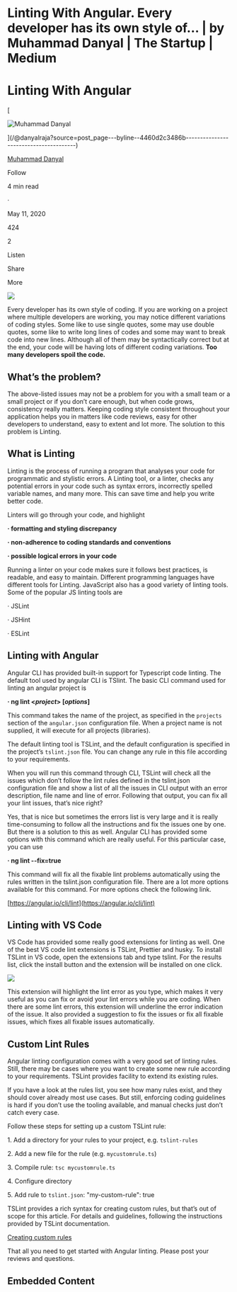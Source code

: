 # Linting With Angular. Every developer has its own style of… | by Muhammad Danyal | The Startup | Medium

# Linting With Angular

[

![Muhammad Danyal](https://miro.medium.com/v2/resize:fill:64:64/2*ZxHxNdOMP4QcozkDWnqJNQ.jpeg)





](/@danyalraja?source=post_page---byline--4460d2c3486b---------------------------------------)

[Muhammad Danyal](/@danyalraja?source=post_page---byline--4460d2c3486b---------------------------------------)

Follow

4 min read

·

May 11, 2020

424

2

Listen

Share

More

![](https://miro.medium.com/v2/resize:fit:875/1*ixax44iNyFwTWD9r_RnHwQ.jpeg)

Every developer has its own style of coding. If you are working on a project where multiple developers are working, you may notice different variations of coding styles. Some like to use single quotes, some may use double quotes, some like to write long lines of codes and some may want to break code into new lines. Although all of them may be syntactically correct but at the end, your code will be having lots of different coding variations. **Too many developers spoil the code.**

## **What’s the problem?**

The above-listed issues may not be a problem for you with a small team or a small project or if you don’t care enough, but when code grows, consistency really matters. Keeping coding style consistent throughout your application helps you in matters like code reviews, easy for other developers to understand, easy to extent and lot more. The solution to this problem is Linting.

## **What is Linting**

Linting is the process of running a program that analyses your code for programmatic and stylistic errors. A Linting tool, or a linter, checks any potential errors in your code such as syntax errors, incorrectly spelled variable names, and many more. This can save time and help you write better code.

Linters will go through your code, and highlight

**· formatting and styling discrepancy**

**· non-adherence to coding standards and conventions**

**· possible logical errors in your code**

Running a linter on your code makes sure it follows best practices, is readable, and easy to maintain. Different programming languages have different tools for Linting. JavaScript also has a good variety of linting tools. Some of the popular JS linting tools are

· JSLint

· JSHint

· ESLint

## **Linting with Angular**

Angular CLI has provided built-in support for Typescript code linting. The default tool used by angular CLI is TSlint. The basic CLI command used for linting an angular project is

**· ng lint <_project_\> \[_options_\]**

This command takes the name of the project, as specified in the `projects` section of the `angular.json` configuration file. When a project name is not supplied, it will execute for all projects (libraries).

The default linting tool is TSLint, and the default configuration is specified in the project’s `tslint.json` file. You can change any rule in this file according to your requirements.

When you will run this command through CLI, TSLint will check all the issues which don’t follow the lint rules defined in the tslint.json configuration file and show a list of all the issues in CLI output with an error description, file name and line of error. Following that output, you can fix all your lint issues, that’s nice right?

Yes, that is nice but sometimes the errors list is very large and it is really time-consuming to follow all the instructions and fix the issues one by one. But there is a solution to this as well. Angular CLI has provided some options with this command which are really useful. For this particular case, you can use

**· ng lint --fix=true**

This command will fix all the fixable lint problems automatically using the rules written in the tslint.json configuration file. There are a lot more options available for this command. For more options check the following link.

[https://angular.io/cli/lint](https://angular.io/cli/lint)

## **Linting with VS Code**

VS Code has provided some really good extensions for linting as well. One of the best VS code lint extensions is TSLint, Prettier and husky. To install TSLint in VS code, open the extensions tab and type tslint. For the results list, click the install button and the extension will be installed on one click.

![](https://miro.medium.com/v2/resize:fit:875/1*qg8LPv2TZKnhx9Kf-xbSNA.png)

This extension will highlight the lint error as you type, which makes it very useful as you can fix or avoid your lint errors while you are coding. When there are some lint errors, this extension will underline the error indication of the issue. It also provided a suggestion to fix the issues or fix all fixable issues, which fixes all fixable issues automatically.

## **Custom Lint Rules**

Angular linting configuration comes with a very good set of linting rules. Still, there may be cases where you want to create some new rule according to your requirements. TSLint provides facility to extend its existing rules.

If you have a look at the rules list, you see how many rules exist, and they should cover already most use cases. But still, enforcing coding guidelines is hard if you don’t use the tooling available, and manual checks just don’t catch every case.

Follow these steps for setting up a custom TSLint rule:

1\. Add a directory for your rules to your project, e.g. `tslint-rules`

2\. Add a new file for the rule (e.g. `mycustomrule.ts`)

3\. Compile rule: `tsc mycustomrule.ts`

4\. Configure directory

5\. Add rule to `tslint.json`: "my-custom-rule": true

TSLint provides a rich syntax for creating custom rules, but that’s out of scope for this article. For details and guidelines, following the instructions provided by TSLint documentation.

[Creating custom rules](https://palantir.github.io/tslint/develop/custom-rules/)

That all you need to get started with Angular linting. Please post your reviews and questions.

## Embedded Content